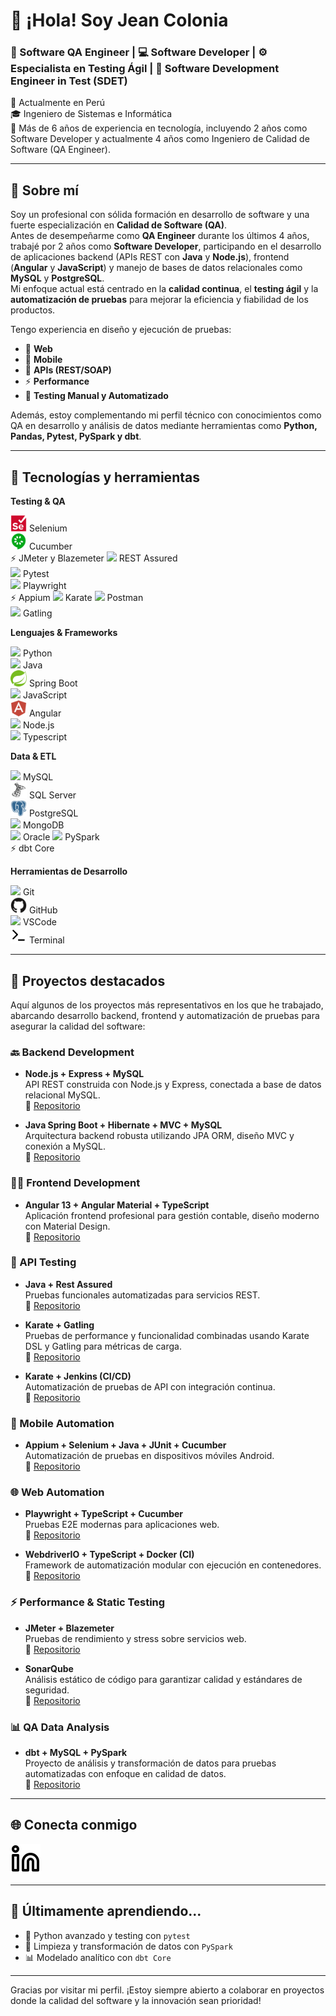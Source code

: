 # 👋 ¡Hola! Soy Jean Colonia

### 🧪 Software QA Engineer | 💻 Software Developer | ⚙️ Especialista en Testing Ágil | 🧪 Software Development Engineer in Test (SDET)

📍 Actualmente en Perú  
🎓 Ingeniero de Sistemas e Informática  
💼 Más de 6 años de experiencia en tecnología, incluyendo 2 años como Software Developer y actualmente 4 años como Ingeniero de Calidad de Software (QA Engineer).

---

## 💼 Sobre mí

Soy un profesional con sólida formación en desarrollo de software y una fuerte especialización en **Calidad de Software (QA)**.  
Antes de desempeñarme como **QA Engineer** durante los últimos 4 años, trabajé por 2 años como **Software Developer**, participando en el desarrollo de aplicaciones backend (APIs REST con **Java** y **Node.js**), frontend (**Angular** y **JavaScript**) y manejo de bases de datos relacionales como **MySQL** y **PostgreSQL**.  
Mi enfoque actual está centrado en la **calidad continua**, el **testing ágil** y la **automatización de pruebas** para mejorar la eficiencia y fiabilidad de los productos.


Tengo experiencia en diseño y ejecución de pruebas:
- 🧪 **Web**
- 📱 **Mobile**
- 🔌 **APIs (REST/SOAP)**
- ⚡ **Performance**
- 🔁 **Testing Manual y Automatizado**

Además, estoy complementando mi perfil técnico con conocimientos como QA en desarrollo y análisis de datos mediante herramientas como **Python, Pandas, Pytest, PySpark y dbt**.

---

## 🔧 Tecnologías y herramientas

**Testing & QA**

<img src="./img/selenium-original.svg" width="26"/> Selenium  
<img src="./img/cucumber-plain.svg" width="26"/>  Cucumber  
⚡ JMeter y Blazemeter
<img src="./img/rest-assured.svg" width="26"/> REST Assured  
<img src="https://cdn.jsdelivr.net/gh/devicons/devicon@latest/icons/pytest/pytest-original.svg" width="26" /> Pytest  
<img src="https://cdn.jsdelivr.net/gh/devicons/devicon@latest/icons/playwright/playwright-original.svg" width="26"/> Playwright  
⚡ Appium
<img src="https://cdn.jsdelivr.net/gh/devicons/devicon@latest/icons/karatelabs/karatelabs-original.svg"  width="26" /> Karate
<img src="./img/postman.svg" width="26"/>  Postman  
<img src="https://cdn.jsdelivr.net/gh/devicons/devicon@latest/icons/gatling/gatling-original.svg" width="26" /> Gatling


**Lenguajes & Frameworks**

<img src="https://cdn.jsdelivr.net/gh/devicons/devicon/icons/python/python-original.svg" width="26"/> Python  
<img src="https://cdn.jsdelivr.net/gh/devicons/devicon@latest/icons/java/java-original.svg" width="26" /> Java  
<img src="./img/spring-original.svg" width="26"/> Spring Boot  
<img src="https://cdn.jsdelivr.net/gh/devicons/devicon@latest/icons/javascript/javascript-original.svg"  width="26" /> JavaScript  
<img src="./img/angularjs-plain.svg" width="26"/> Angular  
<img src="https://cdn.jsdelivr.net/gh/devicons/devicon@latest/icons/nodejs/nodejs-original.svg" width="26" />  Node.js  
<img src="https://cdn.jsdelivr.net/gh/devicons/devicon@latest/icons/typescript/typescript-original.svg" width="26" />  Typescript

**Data & ETL**

<img src="https://cdn.jsdelivr.net/gh/devicons/devicon@latest/icons/mysql/mysql-original.svg" width="26" />  MySQL  
<img src="./img/microsoftsqlserver-plain.svg" width="26"/> SQL Server  
<img src="./img/postgresql-plain.svg" width="26"/> PostgreSQL  
<img src="https://cdn.jsdelivr.net/gh/devicons/devicon/icons/mongodb/mongodb-original.svg" width="26"/> MongoDB  
<img src="https://cdn.jsdelivr.net/gh/devicons/devicon@latest/icons/oracle/oracle-original.svg"  width="26"/>  Oracle
<img src="https://cdn.jsdelivr.net/gh/devicons/devicon@latest/icons/apachespark/apachespark-original.svg"   width="26" /> PySpark  
⚡ dbt Core  

**Herramientas de Desarrollo**

<img src="https://cdn.jsdelivr.net/gh/devicons/devicon/icons/git/git-original.svg" width="26"/> Git  
<img src="./img/github-original.svg" width="26"/> GitHub  
<img src="https://cdn.jsdelivr.net/gh/devicons/devicon/icons/vscode/vscode-original.svg" width="26"/> VSCode  
<img src="./img/terminal-light.svg" width="26"/> Terminal  

---
## 📌 Proyectos destacados

Aquí algunos de los proyectos más representativos en los que he trabajado, abarcando desarrollo backend, frontend y automatización de pruebas para asegurar la calidad del software:

### 🔙 Backend Development
- **Node.js + Express + MySQL**  
  API REST construida con Node.js y Express, conectada a base de datos relacional MySQL.  
  🔗 [Repositorio](https://github.com/JeanColonia/api-node-mysql-backend)

- **Java Spring Boot + Hibernate + MVC + MySQL**  
  Arquitectura backend robusta utilizando JPA ORM, diseño MVC y conexión a MySQL.  
  🔗 [Repositorio](https://github.com/JeanColonia/accounting-group-website-backend)

### 🧑‍💻 Frontend Development
- **Angular 13 + Angular Material + TypeScript**  
  Aplicación frontend profesional para gestión contable, diseño moderno con Material Design.  
  🔗 [Repositorio](https://github.com/JeanColonia/accounting-group-website-frontend)

### 🧪 API Testing
- **Java + Rest Assured**  
  Pruebas funcionales automatizadas para servicios REST.  
  🔗 [Repositorio](https://github.com/JeanColonia/api-rest-services-funtional-testing-rest-assured-QA)

- **Karate + Gatling**  
  Pruebas de performance y funcionalidad combinadas usando Karate DSL y Gatling para métricas de carga.  
  🔗 [Repositorio](https://github.com/JeanColonia/performance-testing-karate-gatling)

- **Karate + Jenkins (CI/CD)**  
  Automatización de pruebas de API con integración continua.  
  🔗 [Repositorio](https://github.com/JeanColonia/karate-cd-cd-jenkins)

### 📱 Mobile Automation
- **Appium + Selenium + Java + JUnit + Cucumber**  
  Automatización de pruebas en dispositivos móviles Android.  
  🔗 [Repositorio](https://github.com/JeanColonia/junit-cucumber-appium-mobile-automation-QA)

### 🌐 Web Automation
- **Playwright + TypeScript + Cucumber**  
  Pruebas E2E modernas para aplicaciones web.  
  🔗 [Repositorio](https://github.com/JeanColonia/playwright-challenge)

- **WebdriverIO + TypeScript + Docker (CI)**  
  Framework de automatización modular con ejecución en contenedores.  
  🔗 [Repositorio](https://github.com/JeanColonia/wdio-e2e-testing)

### ⚡ Performance & Static Testing
- **JMeter + Blazemeter**  
  Pruebas de rendimiento y stress sobre servicios web.  
  🔗 [Repositorio](https://github.com/JeanColonia/jmeter)

- **SonarQube**  
  Análisis estático de código para garantizar calidad y estándares de seguridad.  
  🔗 [Repositorio](https://github.com/JeanColonia/sonarqube-local)

### 📊 QA Data Analysis
- **dbt + MySQL + PySpark**  
  Proyecto de análisis y transformación de datos para pruebas automatizadas con enfoque en calidad de datos.  
  🔗 [Repositorio](https://github.com/JeanColonia/data-analysis-dbt-mysql)

---

## 🌐 Conecta conmigo

[![LinkedIn](./img/linkedin-light.svg)](https://www.linkedin.com/in/jeancolonia)&nbsp;&nbsp;


---

## 🚀 Últimamente aprendiendo...

- 🐍 Python avanzado y testing con `pytest`
- 🧹 Limpieza y transformación de datos con `PySpark`
- 📊 Modelado analítico con `dbt Core`


---

Gracias por visitar mi perfil. ¡Estoy siempre abierto a colaborar en proyectos donde la calidad del software y la innovación sean prioridad!

